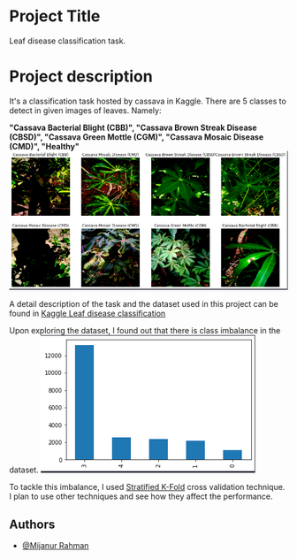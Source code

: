 
# Project Title
Leaf disease classification task. 

# Project description
It's a classification task hosted by cassava in Kaggle. 
There are 5 classes to detect in given images of leaves. Namely:

<b>"Cassava Bacterial Blight (CBB)", 
"Cassava Brown Streak Disease (CBSD)",
"Cassava Green Mottle (CGM)",
"Cassava Mosaic Disease (CMD)",
"Healthy"</b>
![App Screenshot](images/sample_images.png)

A detail description of the task and the dataset used in this project can be found in 
[Kaggle Leaf disease classification](https://www.kaggle.com/competitions/cassava-leaf-disease-classification/data)

Upon exploring the dataset, I found out that there is class imbalance in the dataset. 
![App Screenshot](images/class_distribution.png)

To tackle this imbalance, I used [Stratified K-Fold](https://scikit-learn.org/stable/modules/generated/sklearn.model_selection.StratifiedKFold.html) cross validation technique. I plan to use other techniques and see how they affect the performance.


## Authors

- [@Mijanur Rahman](https://www.github.com/mijanr)

